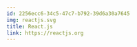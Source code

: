 ```yaml
---
id: 2256ecc6-34c5-47c7-b792-39d6a30a7645
img: reactjs.svg
title: React.js
link: https://reactjs.org
---
```

